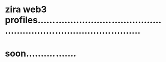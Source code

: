 # zira web3 profiles........................................................................................
# soon.................
